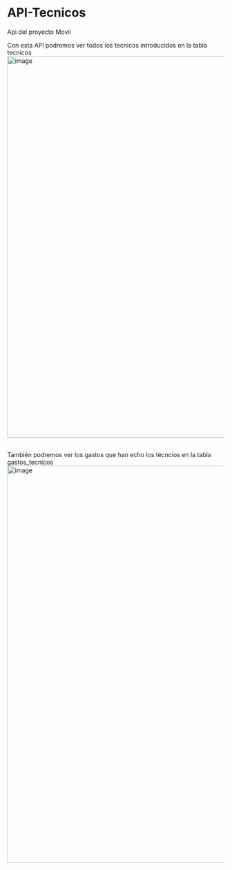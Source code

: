 # API-Tecnicos
Api del proyecto Movil


Con esta APi podremos ver todos los tecnicos introducidos en la tabla tecnicos
<br>
<img width="1423" height="884" alt="image" src="https://github.com/user-attachments/assets/c60a75e9-da67-48ad-8ce5-d8a855a56694" />

<br>
También podremos ver los gastos que han echo los técncios en la tabla gastos_tecnicos
<img width="1407" height="920" alt="image" src="https://github.com/user-attachments/assets/22673bd1-1426-4788-b7b2-8a6262393472" />


<br>





